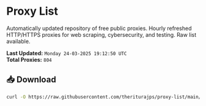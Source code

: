 # Proxy List

Automatically updated repository of free public proxies. Hourly refreshed HTTP/HTTPS proxies for web scraping, cybersecurity, and testing. Raw list available.

**Last Updated:** `Monday 24-03-2025 19:12:50 UTC`  
**Total Proxies:** `804`

## 📥 Download
```bash
curl -O https://raw.githubusercontent.com/theriturajps/proxy-list/main/proxies.txt
